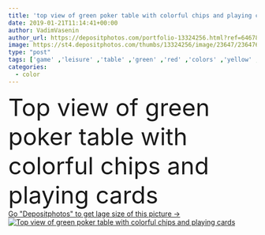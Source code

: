 ```yaml
---
title: 'top view of green poker table with colorful chips and playing cards'
date: 2019-01-21T11:14:41+00:00
author: VadimVasenin
author_url: https://depositphotos.com/portfolio-13324256.html?ref=64678756
image: https://st4.depositphotos.com/thumbs/13324256/image/23647/236476530/api_thumb_450.jpg?forcejpeg=true
type: "post"
tags: ['game' ,'leisure' ,'table' ,'green' ,'red' ,'colors' ,'yellow' ,'white' ,'entertainment' ,'objects' ,'blue' ,'gamble' ,'round' ,'background' ,'colorful' ,'nobody' ,'design' ,'set' ,'plastic' ,'casino' ,'multicolored' ,'win' ,'chance' ,'lucky' ,'poker' ,'chips' ,'close up' ,'Studio Shot' ,'playing cards' ,'top view' ]
categories: 
  - color
---
```

<div aling="center">
            <font size="60"> Top view of green poker table with colorful chips and playing cards</font>   
</div>
<div>
    <a href='https://st4.depositphotos.com/thumbs/13324256/image/23647/236476530/api_thumb_450.jpg?forcejpeg=true?ref=64678756' target=_blank > Go "Depositphotos" to get lage size of this picture ->
        <img href='https://st4.depositphotos.com/thumbs/13324256/image/23647/236476530/api_thumb_450.jpg?forcejpeg=true?ref=64678756' src='https://st4.depositphotos.com/13324256/23647/i/950/depositphotos_236476530-stock-photo-top-view-green-poker-table.jpg?forcejpeg=true' alt='Top view of green poker table with colorful chips and playing cards' >
    </a>
</div>
